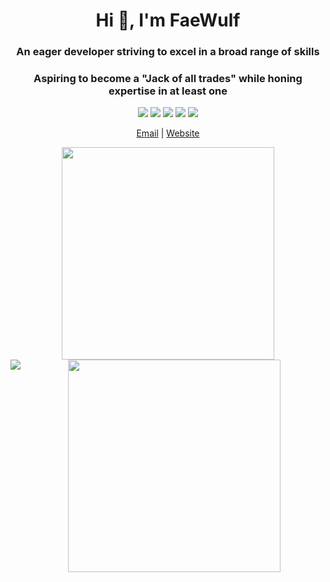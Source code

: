 <h1 align="center">Hi 👋, I'm FaeWulf</h1>
<h3 align="center">An eager developer striving to excel in a broad range of skills</h5>
<h3 align="center">Aspiring to become a "Jack of all trades" while honing expertise in at least one</h5>

<p align="center">
  <img src="https://img.shields.io/badge/c-%2300599C.svg?style=flat-square&logo=c&logoColor=white">
  <img src="https://img.shields.io/badge/c++-%2300599C.svg?style=flat-square&logo=c%2B%2B&logoColor=white">
  <img src="https://img.shields.io/badge/html5-%23E34F26.svg?style=flat-square&logo=html5&logoColor=white">
  <img src="https://img.shields.io/badge/java-%23ED8B00.svg?style=flat-square&logo=java&logoColor=white">
  <img src="https://img.shields.io/badge/javascript-%23323330.svg?style=flat-square&logo=javascript&logoColor=%23F7DF1E">
</p>

<p align="center">
    <a href="mailto:ngolamaz3@gmail.com" target="_blank">Email</a> | 
    <a href="https://faewulf.xyz" target="_blank">Website</a>
</p>


<p align="center">
  <img src="https://faewulf.xyz/api/v1/misc/bonsai?time=40&width=500&height=500" width="340" height="340"/> 
  <img src="https://faewulf.xyz/api/v1/misc/github/stats" height="340"/>
  <img align="left" src="https://faewulf.xyz/api/v1/misc/github/daily"/>
</p>

